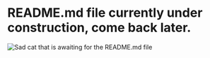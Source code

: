 # README.md file currently under construction, come back later.

![Sad cat that is awaiting for the README.md file](https://static.onecms.io/wp-content/uploads/sites/20/2018/05/21042210_264995290674140_8840525631411191808_n.jpg)


